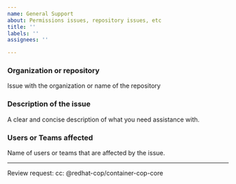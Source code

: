 ```yaml
---
name: General Support
about: Permissions issues, repository issues, etc
title: ''
labels: ''
assignees: ''

---
```


### Organization or repository

Issue with the organization or name of the repository

### Description of the issue

A clear and concise description of what you need assistance with.

### Users or Teams affected

Name of users or teams that are affected by the issue.

---

Review request:
cc: @redhat-cop/container-cop-core

